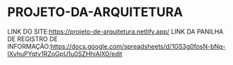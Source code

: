 # PROJETO-DA-ARQUITETURA
LINK DO SITE:https://projeto-de-arquitetura.netlify.app/
LINK DA PANILHA DE REGISTRO DE INFORMAÇÃO:https://docs.google.com/spreadsheets/d/1G53g0fosN-bNq-IXvhuPYqtv1RZoGpU1u0SZHhiAlX0/edit 
